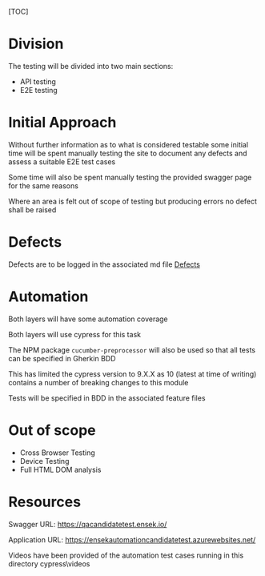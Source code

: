 [TOC]

# Division

The testing will be divided into two main sections:
- API testing
- E2E testing

# Initial Approach

Without further information as to what is considered testable some initial time will be spent manually testing the site to document any defects and assess a suitable E2E test cases

Some time will also be spent manually testing the provided swagger page for the same reasons

Where an area is felt out of scope of testing but producing errors no defect shall be raised

# Defects 

Defects are to be logged in the associated md file [Defects](./defects.md)

# Automation

Both layers will have some automation coverage

Both layers will use cypress for this task

The NPM package `cucumber-preprocessor` will also be used so that all tests can be specified in Gherkin BDD

This has limited the cypress version to 9.X.X as 10 (latest at time of writing) contains a number of breaking changes to this module

Tests will be specified in BDD in the associated feature files

# Out of scope

- Cross Browser Testing
- Device Testing
- Full HTML DOM analysis

# Resources

Swagger URL:
https://qacandidatetest.ensek.io/

Application URL:
https://ensekautomationcandidatetest.azurewebsites.net/

Videos have been provided of the automation test cases running in this directory cypress\videos

